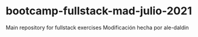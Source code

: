 # bootcamp-fullstack-mad-julio-2021
Main repository for fullstack exercises
Modificación hecha por ale-daldin
